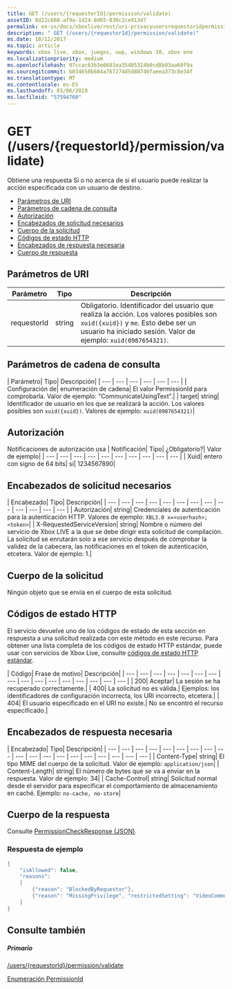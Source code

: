 ```yaml
---
title: GET (/users/{requestorId}/permission/validate)
assetID: 8d22c668-af9a-1d24-8d65-830c2ce913d7
permalink: en-us/docs/xboxlive/rest/uri-privacyusersrequestoridpermissionvalidateget.html
description: " GET (/users/{requestorId}/permission/validate)"
ms.date: 10/12/2017
ms.topic: article
keywords: xbox live, xbox, juegos, uwp, windows 10, xbox one
ms.localizationpriority: medium
ms.openlocfilehash: 07ccac63b3e6681ea35405314b0cd8b93aa60f9a
ms.sourcegitcommit: b034650b684a767274d5d88746faeea373c8e34f
ms.translationtype: MT
ms.contentlocale: es-ES
ms.lasthandoff: 03/06/2019
ms.locfileid: "57594760"
---
```

# <a name="get-usersrequestoridpermissionvalidate"></a>GET (/users/{requestorId}/permission/validate)
Obtiene una respuesta Sí o no acerca de si el usuario puede realizar la acción especificada con un usuario de destino.

  * [Parámetros de URI](#ID4EQ)
  * [Parámetros de cadena de consulta](#ID4E2)
  * [Autorización](#ID4EDC)
  * [Encabezados de solicitud necesarios](#ID4EID)
  * [Cuerpo de la solicitud](#ID4ETE)
  * [Códigos de estado HTTP](#ID4E5E)
  * [Encabezados de respuesta necesaria](#ID4ETG)
  * [Cuerpo de respuesta](#ID4EKAAC)

<a id="ID4EQ"></a>


## <a name="uri-parameters"></a>Parámetros de URI

| Parámetro| Tipo| Descripción|
| --- | --- | --- |
| requestorId| string| Obligatorio. Identificador del usuario que realiza la acción. Los valores posibles son <code>xuid({xuid})</code> y <code>me</code>. Esto debe ser un usuario ha iniciado sesión. Valor de ejemplo: <code>xuid(0987654321)</code>.|

<a id="ID4E2"></a>


## <a name="query-string-parameters"></a>Parámetros de cadena de consulta

| Parámetro| Tipo| Descripción|
| --- | --- | --- | --- | --- | --- |
| Configuración de| enumeración de cadena| El valor PermissionId para comprobarla. Valor de ejemplo: "CommunicateUsingText".|
| target| string| Identificador de usuario en los que se realizará la acción. Los valores posibles son <code>xuid({xuid})</code>. Valores de ejemplo: <code>xuid(0987654321)</code>|

<a id="ID4EDC"></a>


## <a name="authorization"></a>Autorización

Notificaciones de autorización usa | Notificación| Tipo| ¿Obligatorio?| Valor de ejemplo|
| --- | --- | --- | --- | --- | --- | --- | --- | --- | --- |
| Xuid| entero con signo de 64 bits| sí| 1234567890|

<a id="ID4EID"></a>


## <a name="required-request-headers"></a>Encabezados de solicitud necesarios

| Encabezado| Tipo| Descripción|
| --- | --- | --- | --- | --- | --- | --- | --- | --- | --- | --- | --- | --- |
| Autorización| string| Credenciales de autenticación para la autenticación HTTP. Valores de ejemplo: <code>XBL3.0 x=&lt;userhash>;&lt;token></code>|
| X-RequestedServiceVersion| string| Nombre o número del servicio de Xbox LIVE a la que se debe dirigir esta solicitud de compilación. La solicitud se enrutarán solo a ese servicio después de comprobar la validez de la cabecera, las notificaciones en el token de autenticación, etcetera. Valor de ejemplo: 1.|

<a id="ID4ETE"></a>


## <a name="request-body"></a>Cuerpo de la solicitud

Ningún objeto que se envía en el cuerpo de esta solicitud.

<a id="ID4E5E"></a>


## <a name="http-status-codes"></a>Códigos de estado HTTP

El servicio devuelve uno de los códigos de estado de esta sección en respuesta a una solicitud realizada con este método en este recurso. Para obtener una lista completa de los códigos de estado HTTP estándar, puede usar con servicios de Xbox Live, consulte [códigos de estado HTTP estándar](../../additional/httpstatuscodes.md).

| Código| Frase de motivo| Descripción|
| --- | --- | --- | --- | --- | --- | --- | --- | --- | --- | --- | --- | --- | --- | --- | --- |
| 200| Aceptar| La sesión se ha recuperado correctamente.|
| 400| La solicitud no es válida.| Ejemplos: los identificadores de configuración incorrecta, los URI incorrecto, etcetera.|
| 404| El usuario especificado en el URI no existe.| No se encontró el recurso especificado.|

<a id="ID4ETG"></a>


## <a name="required-response-headers"></a>Encabezados de respuesta necesaria

| Encabezado| Tipo| Descripción|
| --- | --- | --- | --- | --- | --- | --- | --- | --- | --- | --- | --- | --- | --- | --- | --- | --- | --- | --- |
| Content-Type| string| El tipo MIME del cuerpo de la solicitud. Valor de ejemplo: <code>application/json</code>|
| Content-Length| string| El número de bytes que se va a enviar en la respuesta. Valor de ejemplo: 34|
| Cache-Control| string| Solicitud normal desde el servidor para especificar el comportamiento de almacenamiento en caché. Ejemplo: <code>no-cache, no-store</code>|

<a id="ID4EKAAC"></a>


## <a name="response-body"></a>Cuerpo de la respuesta

Consulte [PermissionCheckResponse (JSON)](../../json/json-permissioncheckresponse.md).

<a id="ID4EWAAC"></a>


### <a name="sample-response"></a>Respuesta de ejemplo


```cpp
{
    "isAllowed": false,
    "reasons":
    [
        {"reason": "BlockedByRequestor"},
        {"reason": "MissingPrivilege", "restrictedSetting": "VideoCommunications"}
    ]
}

```


<a id="ID4EABAC"></a>


## <a name="see-also"></a>Consulte también

<a id="ID4ECBAC"></a>


##### <a name="parent"></a>Primario

[/users/{requestorId}/permission/validate](uri-privacyusersrequestoridpermissionvalidate.md)

 [Enumeración PermissionId](../../enums/privacy-enum-permissionid.md)

